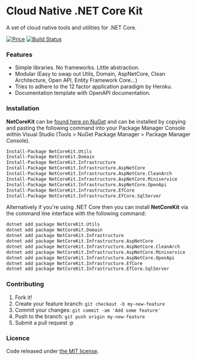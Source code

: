 # Cloud Native .NET Core Kit

A set of cloud native tools and utilities for .NET Core.

<p align="left">
  <a href="https://github.com/cloudnative-netcore/netcore-kit/blob/master/LICENSE"><img src="https://img.shields.io/badge/price-FREE-0098f7.svg" alt="Price"></a>
  <a href="https://ci.appveyor.com/api/projects/status/cxfcynyaufo2tp3m?svg=true"><img src="https://ci.appveyor.com/api/projects/status/cxfcynyaufo2tp3m?svg=true" alt="Build Status" data-canonical-src="https://ci.appveyor.com/api/projects/status/cxfcynyaufo2tp3m?svg=true" style="max-width:100%;"></a>
</p>

### Features
- Simple libraries. No frameworks. Little abstraction.
- Modular (Easy to swap out Utils, Domain, AspNetCore, Clean Architecture, Open API, Entity Framework Core...)
- Tries to adhere to the 12 factor application paradigm by Heroku.
- Documentation template with OpenAPI documentation.

### Installation

**NetCoreKit** can be [found here on NuGet](https://www.nuget.org/packages?q=NetCoreKit) and can be installed by copying and pasting the following command into your Package Manager Console within Visual Studio (Tools > NuGet Package Manager > Package Manager Console).

```bash
Install-Package NetCoreKit.Utils
Install-Package NetCoreKit.Domain
Install-Package NetCoreKit.Infrastructure
Install-Package NetCoreKit.Infrastructure.AspNetCore
Install-Package NetCoreKit.Infrastructure.AspNetCore.CleanArch
Install-Package NetCoreKit.Infrastructure.AspNetCore.Miniservice
Install-Package NetCoreKit.Infrastructure.AspNetCore.OpenApi
Install-Package NetCoreKit.Infrastructure.EfCore
Install-Package NetCoreKit.Infrastructure.EfCore.SqlServer
```

Alternatively if you're using .NET Core then you can install **NetCoreKit** via the command line interface with the following command:

```bash
dotnet add package NetCoreKit.Utils
dotnet add package NetCoreKit.Domain
dotnet add package NetCoreKit.Infrastructure
dotnet add package NetCoreKit.Infrastructure.AspNetCore
dotnet add package NetCoreKit.Infrastructure.AspNetCore.CleanArch
dotnet add package NetCoreKit.Infrastructure.AspNetCore.Miniservice
dotnet add package NetCoreKit.Infrastructure.AspNetCore.OpenApi
dotnet add package NetCoreKit.Infrastructure.EfCore
dotnet add package NetCoreKit.Infrastructure.EfCore.SqlServer
```

### Contributing

1. Fork it!
2. Create your feature branch: `git checkout -b my-new-feature`
3. Commit your changes: `git commit -am 'Add some feature'`
4. Push to the branch: `git push origin my-new-feature`
5. Submit a pull request :p

### Licence

Code released under [the MIT license](https://github.com/cloudnative-netcore/netcore-kit/blob/master/LICENSE).
